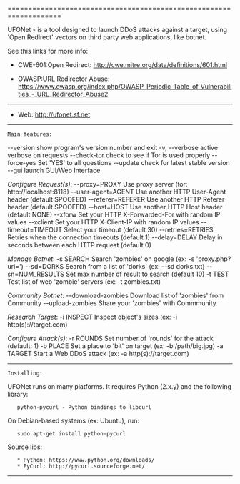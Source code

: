 =================================================================== 

  UFONet - is a tool designed to launch DDoS attacks against a target, 
  using 'Open Redirect' vectors on third party web applications, like botnet.

  See this links for more info:

   - CWE-601:Open Redirect: 
     http://cwe.mitre.org/data/definitions/601.html

   - OWASP:URL Redirector Abuse: 
     https://www.owasp.org/index.php/OWASP_Periodic_Table_of_Vulnerabilities_-_URL_Redirector_Abuse2

----------

 + Web:  http://ufonet.sf.net

----------

    Main features:

  --version             show program's version number and exit
  -v, --verbose         active verbose on requests
  --check-tor           check to see if Tor is used properly
  --force-yes           Set 'YES' to all questions
  --update              check for latest stable version
  --gui                 launch GUI/Web Interface

  *Configure Request(s)*:
    --proxy=PROXY       Use proxy server (tor: http://localhost:8118)
    --user-agent=AGENT  Use another HTTP User-Agent header (default SPOOFED)
    --referer=REFERER   Use another HTTP Referer header (default SPOOFED)
    --host=HOST         Use another HTTP Host header (default NONE)
    --xforw             Set your HTTP X-Forwarded-For with random IP values
    --xclient           Set your HTTP X-Client-IP with random IP values
    --timeout=TIMEOUT   Select your timeout (default 30)
    --retries=RETRIES   Retries when the connection timeouts (default 1)
    --delay=DELAY       Delay in seconds between each HTTP request (default 0)

  *Manage Botnet*:
    -s SEARCH           Search 'zombies' on google (ex: -s 'proxy.php?url=')
    --sd=DORKS          Search from a list of 'dorks' (ex: --sd dorks.txt)
    --sn=NUM_RESULTS    Set max number of result to search (default 10)
    -t TEST             Test list of web 'zombie' servers (ex: -t zombies.txt)

  *Community Botnet*:
    --download-zombies  Download list of 'zombies' from Community
    --upload-zombies    Share your 'zombies' with Commmunity

  *Research Target*:
    -i INSPECT          Inspect object's sizes (ex: -i http(s)://target.com)

  *Configure Attack(s)*:
    -r ROUNDS           Set number of 'rounds' for the attack (default: 1)
    -b PLACE            Set a place to 'bit' on target (ex: -b /path/big.jpg)
    -a TARGET           Start a Web DDoS attack (ex: -a http(s)://target.com)

----------

    Installing:

  UFONet runs on many platforms.  It requires Python (2.x.y) and the following library:

       python-pycurl - Python bindings to libcurl

  On Debian-based systems (ex: Ubuntu), run: 

       sudo apt-get install python-pycurl

  Source libs:

       * Python: https://www.python.org/downloads/
       * PyCurl: http://pycurl.sourceforge.net/

----------
